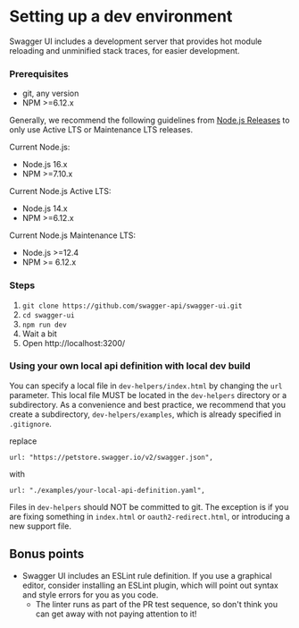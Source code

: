 # Setting up a dev environment

Swagger UI includes a development server that provides hot module reloading and unminified stack traces, for easier development.

### Prerequisites

- git, any version
- NPM >=6.12.x

Generally, we recommend the following guidelines from [Node.js Releases](https://nodejs.org/en/about/releases/) to only use Active LTS or Maintenance LTS releases.

Current Node.js:
- Node.js 16.x
- NPM >=7.10.x

Current Node.js Active LTS:
- Node.js 14.x
- NPM >=6.12.x

Current Node.js Maintenance LTS:
- Node.js >=12.4
- NPM >= 6.12.x


### Steps

1. `git clone https://github.com/swagger-api/swagger-ui.git`
2. `cd swagger-ui`
3. `npm run dev`
4. Wait a bit
5. Open http://localhost:3200/

### Using your own local api definition with local dev build

You can specify a local file in `dev-helpers/index.html` by changing the `url` parameter. This local file MUST be located in the `dev-helpers` directory or a subdirectory. As a convenience and best practice, we recommend that you create a subdirectory, `dev-helpers/examples`, which is already specified in `.gitignore`.

replace
```
url: "https://petstore.swagger.io/v2/swagger.json",
```

with
```
url: "./examples/your-local-api-definition.yaml",
```

Files in `dev-helpers` should NOT be committed to git. The exception is if you are fixing something in `index.html` or `oauth2-redirect.html`, or introducing a new support file.

## Bonus points

- Swagger UI includes an ESLint rule definition. If you use a graphical editor, consider installing an ESLint plugin, which will point out syntax and style errors for you as you code.
  - The linter runs as part of the PR test sequence, so don't think you can get away with not paying attention to it!
